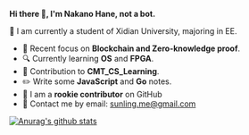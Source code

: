 **Hi there 👋, I'm Nakano Hane, not a bot.**

:rocket: I am currently a student of Xidian University, majoring in EE.

- :triangular_flag_on_post: Recent focus on **Blockchain and Zero-knowledge proof**.
- :mag: Currently learning **OS** and **FPGA**.
- :twisted_rightwards_arrows: Contribution to **CMT_CS_Learning**.
- :pencil2: Write some **JavaScript** and **Go** notes.
- :clown_face: I am a **rookie contributor** on GitHub
- 📧 Contact me by email: sunling.me@gmail.com

[![Anurag's github stats](https://github-readme-stats.vercel.app/api?username=sunlingbot&show_icons=true&theme=onedark)](https://github.com/anuraghazra/github-readme-stats)







